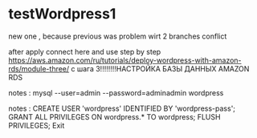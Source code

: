 # testWordpress1
new one , because previous was problem wirt 2 branches conflict
 

after apply 
connect here and use step by step https://aws.amazon.com/ru/tutorials/deploy-wordpress-with-amazon-rds/module-three/ 
с шага 3!!!!!!!!НАСТРОЙКА БАЗЫ ДАННЫХ AMAZON RDS 


 notes :
mysql --user=admin --password=adminadmin wordpress 


notes :
CREATE USER 'wordpress' IDENTIFIED BY 'wordpress-pass';
GRANT ALL PRIVILEGES ON wordpress.* TO wordpress;
FLUSH PRIVILEGES;
Exit


